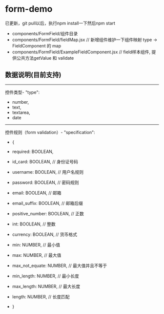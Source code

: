 # form-demo

已更新，git pull以后，执行npm install一下然后npm start

- components/FormField/组件目录
- components/FormField/fieldMap.jsx  // 新增组件维护一下组件映射 type -> FieldComponent 的 map
- components/FormField/ExampleFieldComponent.jsx  // field样本组件, 提供公共方法getValue 和 validate


## 数据说明(目前支持)

------------------------------------------------
控件类型- "type":
- number,
- text,
- textarea,
- date

------------------------------------------------
控件规则（form validation）- "specification":
- {
- required: BOOLEAN,
- id_card: BOOLEAN,         // 身份证号码
- username: BOOLEAN,        // 用户名规则
- password: BOOLEAN,        // 密码规则
- email: BOOLEAN,           // 邮箱
- email_suffix: BOOLEAN,    // 邮箱后缀
- positive_number: BOOLEAN, // 正数
- int: BOOLEAN,             // 整数
- currency: BOOLEAN,        // 货币格式

- min: NUMBER,              // 最小值
- max: NUMBER,              // 最大值
- max_not_equate: NUMBER,   // 最大值并且不等于
- min_length: NUMBER,       // 最小长度
- max_length: NUMBER,       // 最大长度
- length: NUMBER,           // 长度匹配
- }

